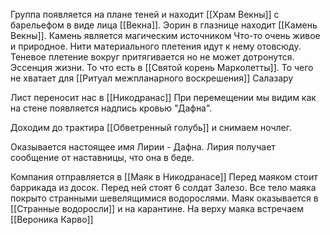 Группа появляется на плане теней и находит [[Храм Векны]] с барельефом в виде лица [[Векна]]. Эорин в глазнице находит [[Камень Векны]].
Камень является магическим источником
Что-то очень живое и природное. Нити материального плетения идут к нему отовсюду. Теневое плетение вокруг притягивается но не может дотронутся. Эссенция жизни. То что есть в [[Святой корень Марколетты]]. То чего не хватает для [[Ритуал межпланарного воскрешения]] Салазару 

Лист переносит нас в [[Никодранас]]
При перемещении мы видим как на стене появляется надпись кровью "Дафна".

Доходим до трактира [[Обветренный голубь]] и снимаем ночлег.

Оказывается настоящее имя Лирии - Дафна.
Лирия получает сообщение от наставницы, что она в беде.

Компания отправляется в [[Маяк в Никодранасе]]
Перед маяком стоит баррикада из досок. Перед ней стоят 6 солдат Залезо. Все тело маяка покрыто странными шевелящимися водорослями.
Маяк оказывается в [[Странные водоросли]] и на карантине.
На верху маяка встречаем [[Вероника Карво]]





